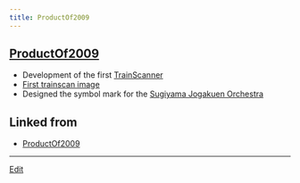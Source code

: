 ```yaml
---
title: ProductOf2009
---
```


## [ProductOf2009](/ProductOf2009)

*  Development of the first [TrainScanner](http://github.com/vitroid/TrainScanner)
*  [First trainscan image](https://www.flickr.com/photos/vitroids/3738207261)
*  Designed the symbol mark for the [Sugiyama Jogakuen Orchestra](http://sugioke.wordpress.com/)


## Linked from

* [ProductOf2009](/ProductOf2009)


----

[Edit](https://github.com/vitroid/vitroid.github.io/edit/master/MD/ProductOf2009.md)

